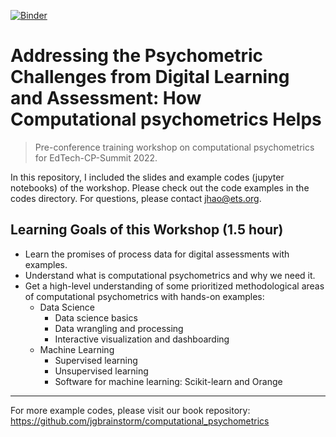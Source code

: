 [![Binder](https://mybinder.org/badge_logo.svg)](https://mybinder.org/v2/gh/jgbrainstorm/EdTech-CP-Workshop2022/HEAD)

# Addressing the Psychometric Challenges from Digital Learning and Assessment: How Computational psychometrics Helps

> Pre-conference training workshop on computational psychometrics for EdTech-CP-Summit 2022.

In this repository, I included the slides and example codes (jupyter notebooks) of the workshop. Please check out the code examples in the codes directory. For questions, please contact <jhao@ets.org>.
## Learning Goals of this Workshop (1.5 hour)

* Learn the promises of process data for digital assessments with examples.
* Understand what is computational psychometrics and why we need it.
* Get a high-level understanding of some prioritized methodological areas of computational psychometrics with hands-on examples:
    * Data Science
        - Data science basics
        - Data wrangling and processing
        - Interactive visualization and dashboarding
    * Machine Learning
        - Supervised learning
        - Unsupervised learning
        - Software for machine learning: Scikit-learn and Orange

***
For more example codes, please visit our book repository: <https://github.com/jgbrainstorm/computational_psychometrics>
